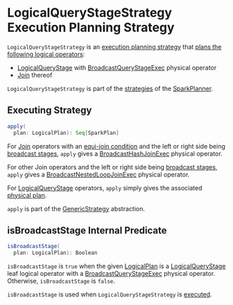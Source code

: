 # LogicalQueryStageStrategy Execution Planning Strategy

`LogicalQueryStageStrategy` is an [execution planning strategy](SparkStrategy.md) that [plans the following logical operators](#apply):

* [LogicalQueryStage](../adaptive-query-execution/LogicalQueryStage.md) with [BroadcastQueryStageExec](../adaptive-query-execution/BroadcastQueryStageExec.md) physical operator
* [Join](../logical-operators/Join.md) thereof

`LogicalQueryStageStrategy` is part of the [strategies](../SparkPlanner.md#strategies) of the [SparkPlanner](../SparkPlanner.md).

## <span id="apply"> Executing Strategy

```scala
apply(
  plan: LogicalPlan): Seq[SparkPlan]
```

For [Join](../logical-operators/Join.md) operators with an [equi-join condition](../ExtractEquiJoinKeys.md) and the left or right side being [broadcast stages](#isBroadcastStage), `apply` gives a [BroadcastHashJoinExec](../physical-operators/BroadcastHashJoinExec.md) physical operator.

For other Join operators and the left or right side being [broadcast stages](#isBroadcastStage), `apply` gives a [BroadcastNestedLoopJoinExec](../physical-operators/BroadcastNestedLoopJoinExec.md) physical operator.

For [LogicalQueryStage](../adaptive-query-execution/LogicalQueryStage.md) operators, `apply` simply gives the associated [physical plan](../adaptive-query-execution/LogicalQueryStage.md#physicalPlan).

`apply` is part of the [GenericStrategy](../catalyst/GenericStrategy.md#apply) abstraction.

## <span id="isBroadcastStage"> isBroadcastStage Internal Predicate

```scala
isBroadcastStage(
  plan: LogicalPlan): Boolean
```

`isBroadcastStage` is `true` when the given [LogicalPlan](../logical-operators/LogicalPlan.md) is a [LogicalQueryStage](../adaptive-query-execution/LogicalQueryStage.md) leaf logical operator with a [BroadcastQueryStageExec](../adaptive-query-execution/BroadcastQueryStageExec.md) physical operator. Otherwise, `isBroadcastStage` is `false`.

`isBroadcastStage` is used when `LogicalQueryStageStrategy` is [executed](#apply).
